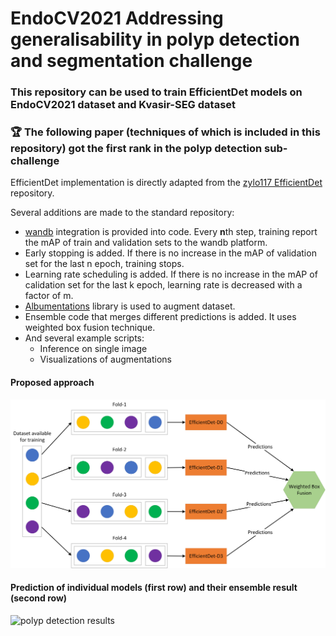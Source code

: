 # EndoCV2021 Addressing generalisability in polyp detection and segmentation challenge

### This repository can be used to train EfficientDet models on EndoCV2021 dataset and Kvasir-SEG dataset  

### 🏆 The following paper (techniques of which is included in this repository) got the first rank in the polyp detection sub-challenge 

EfficientDet implementation is directly adapted from the [zylo117 EfficientDet](https://github.com/zylo117/Yet-Another-EfficientDet-Pytorch) repository.

Several additions are made to the standard repository:
- [wandb](https://wandb.ai/site) integration is provided into code. Every **n**th step, training report the mAP of train and validation sets to the wandb platform.
- Early stopping is added. If there is no increase in the mAP of validation set for the last n epoch, training stops.  
- Learning rate scheduling is added. If there is no increase in the mAP of calidation set for the last k epoch, learning rate is decreased with a factor of m.
- [Albumentations](https://albumentations.ai/) library is used to augment dataset.
- Ensemble code that merges different predictions is added. It uses weighted box fusion technique.
- And several example scripts:
  - Inference on single image
  - Visualizations of augmentations

#### Proposed approach
![flowchart of polyp detection framework](/images/pipeline.png)

#### Prediction of individual models (first row) and their ensemble result (second row)
![polyp detection results](/images/polyp_images_final.png)
